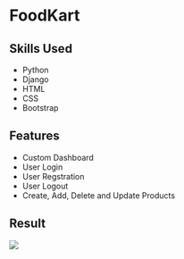 # FoodKart

## Skills Used 
* Python
* Django
* HTML
* CSS
* Bootstrap

## Features
* Custom Dashboard
* User Login
* User Regstration
* User Logout
* Create, Add, Delete and Update Products

## Result
![](result3.png)
